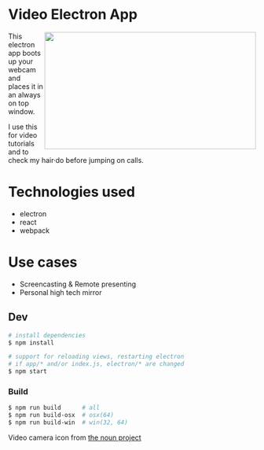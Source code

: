# Video Electron App

<img align="right" width="430" height="238" src="https://user-images.githubusercontent.com/532272/45231507-06d5cb80-b281-11e8-8beb-9c2d38ad2672.jpg">

This electron app boots up your webcam and places it in an always on top window.

I use this for video tutorials and to check my hair·do before jumping on calls.

# Technologies used

- electron
- react
- webpack

# Use cases

- Screencasting & Remote presenting
- Personal high tech mirror

## Dev

```sh
# install dependencies
$ npm install

# support for reloading views, restarting electron
# if app/* and/or index.js, electron/* are changed
$ npm start
```

### Build

```sh
$ npm run build      # all
$ npm run build-osx  # osx(64)
$ npm run build-win  # win(32, 64)
```

Video camera icon from [the noun project](https://thenounproject.com/search/?q=camera&i=110607)

